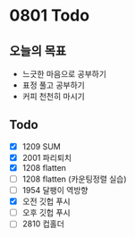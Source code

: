 # 0801 Todo

## 오늘의 목표

* 느긋한 마음으로 공부하기
* 표정 풀고 공부하기
* 커피 천천히 마시기

## Todo

- [X] 1209 SUM 
- [X] 2001 파리퇴치 
- [X] 1208 flatten
- [ ] 1208 flatten (카운팅정렬 실습) 
- [ ] 1954 달팽이 역방향 
- [X] 오전 깃헙 푸시 
- [ ] 오후 깃헙 푸시 
- [ ] 2810 컵홀더 